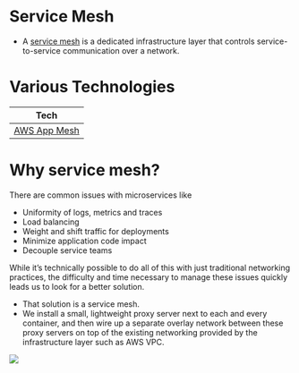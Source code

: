 # Service Mesh
- A [service mesh](https://www.techtarget.com/searchitoperations/definition/service-mesh) is a dedicated infrastructure layer that controls service-to-service communication over a network.

# Various Technologies

| Tech                                                                                                       |
|------------------------------------------------------------------------------------------------------------|
| [AWS App Mesh](../../2_AWSComponents/1_NetworkingAndContentDelivery/2_ApplicationNetworking/AWSAppMesh.md) |

# Why service mesh? 

There are common issues with microservices like
- Uniformity of logs, metrics and traces
- Load balancing
- Weight and shift traffic for deployments
- Minimize application code impact
- Decouple service teams

While it’s technically possible to do all of this with just traditional networking practices, the difficulty and time necessary to manage these issues quickly leads us to look for a better solution.
- That solution is a service mesh.
- We install a small, lightweight proxy server next to each and every container, and then wire up a separate overlay network between these proxy servers on top of the existing networking provided by the infrastructure layer such as AWS VPC.

![](https://miro.medium.com/max/1400/1*r6OE8zg_T_Ux5ApJKdS-jw.webp)